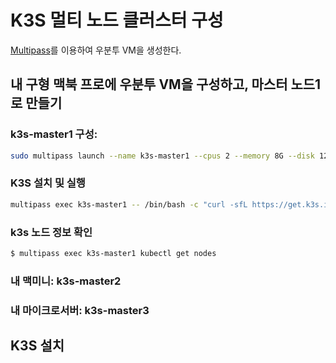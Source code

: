# K3S 멀티 노드 클러스터 구성

[Multipass](/01.development/env/multipass)를 이용하여 우분투 VM을 생성한다.

## 내 구형 맥북 프로에 우분투 VM을 구성하고, 마스터 노드1로 만들기 

### k3s-master1 구성: 

```sh
sudo multipass launch --name k3s-master1 --cpus 2 --memory 8G --disk 120G
```

### K3S 설치 및 실행

```sh
multipass exec k3s-master1 -- /bin/bash -c "curl -sfL https://get.k3s.io | K3S_KUBECONFIG_MODE="644" sh -"
```

### k3s 노드 정보 확인
```sh
$ multipass exec k3s-master1 kubectl get nodes
```


### 내 맥미니: k3s-master2

### 내 마이크로서버: k3s-master3


## K3S 설치